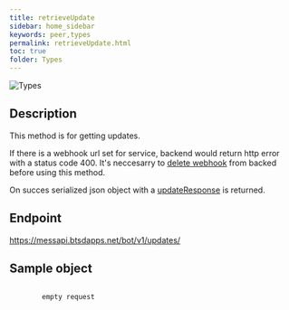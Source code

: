 ```yaml
---
title: retrieveUpdate
sidebar: home_sidebar
keywords: peer,types
permalink: retrieveUpdate.html
toc: true
folder: Types
---
```


![Types](images/retrieveUpdates.png "retrieveUpdates")

## Description

<p> This method is for getting updates. 
</p>
<p>  If there is a webhook url set for service, backend would return http error with a status code 400. It's neccesarry to <a href="https://btsdigital.github.io/bot-api-contract/deletewebhook.html">delete webhook</a> from backed before using this method.
</p>
<p> On succes serialized json object with a  <a href="https://btsdigital.github.io/bot-api-contract/updateresponse.html">updateResponse</a> is returned.
</p>

## Endpoint

https://messapi.btsdapps.net/bot/v1/updates/

## Sample object

```

		empty request
	
```


